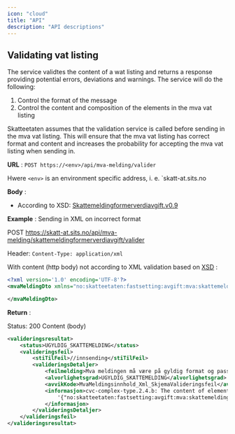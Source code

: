 ```yaml
---
icon: "cloud"
title: "API"
description: "API descriptions"
---
```


## Validating vat listing

The service validtes the content of a wat listing and returns a response providing potential errors, deviations and warnings. The service will do the following:

1. Control the format of the message
2. Control the content and composition of the elements in the mva vat listing

Skatteetaten assumes that the validation service is called before sending in the mva vat listing. This will ensure that the mva vat listing has correct format and content and increases the probability for accepting the mva vat listing when sending in.

**URL** : `POST https://<env>/api/mva-melding/valider`

Hwere `<env>` is an environment specific address, i. e. `skatt-at.sits.no

**Body** :

- According to XSD: [Skattemeldingformerverdiavgift.v0.9](https://github.com/Skatteetaten/mva-meldingen/tree/master/docs/documentation/informasjonsmodell/xsd/no.skatteetaten.fastsetting.avgift.mva.skattemeldingformerverdiavgift.v0.9.xsd)

**Example** : Sending in XML on incorrect format

POST https://skatt-at.sits.no/api/mva-melding/skattemeldingformerverdiavgift/valider

Header: `Content-Type: application/xml`

With content (http body) not according to XML validation based on [XSD](https://github.com/Skatteetaten/mva-meldingen/tree/master/docs/documentation/informasjonsmodell/xsd/no.skatteetaten.fastsetting.avgift.mva.skattemeldingformerverdiavgift.v0.9.xsd)
:

```xml
<?xml version='1.0' encoding='UTF-8'?>
<mvaMeldingDto xmlns="no:skatteetaten:fastsetting:avgift:mva:skattemeldingformerverdiavgift:v0.8">

</mvaMeldingDto>
```

**Return** :

Status: 200
Content (body)

```xml
<valideringsresultat>
    <status>UGYLDIG_SKATTEMELDING</status>
    <valideringsfeil>
        <stiTilFeil>//innsending</stiTilFeil>
        <valideringsDetaljer>
            <feilmelding>Mva meldingen må være på gyldig format og passere XML skjema valideringen</feilmelding>
            <alvorlighetsgrad>UGYLDIG_SKATTEMELDING</alvorlighetsgrad>
            <avvikKode>MvaMeldingsinnhold_Xml_SkjemaValideringsfeil</avvikKode>
            <informasjon>cvc-complex-type.2.4.b: The content of element 'mvaMeldingDto' is not complete. One of
                '{"no:skatteetaten:fastsetting:avgift:mva:skattemeldingformerverdiavgift:v0.8":innsending}' is expected.
            </informasjon>
        </valideringsDetaljer>
    </valideringsfeil>
</valideringsresultat>

```
